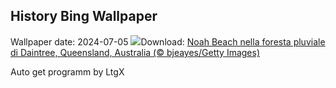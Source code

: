 ## History Bing Wallpaper
Wallpaper date: 2024-07-05
![](https://www.bing.com/th?id=OHR.NoahBeach_IT-IT4884170767_UHD.jpg&w=1000)Download: [Noah Beach nella foresta pluviale di Daintree, Queensland, Australia (© bjeayes/Getty Images)](https://www.bing.com/th?id=OHR.NoahBeach_IT-IT4884170767_UHD.jpg)

Auto get programm by LtgX
